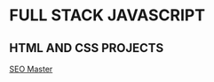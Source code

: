 # FULL STACK JAVASCRIPT 
## HTML AND CSS PROJECTS
[SEO Master](./HTML%20and%20CSS%20assignment/SEO%20MASTER)
